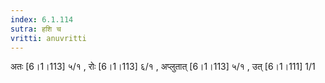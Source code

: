 ```yaml
---
index: 6.1.114
sutra: हशि च
vritti: anuvritti
---
```


अतः [6।1।113] ५/१ , रोः [6।1।113]  ६/१ , अप्लुतात् [6।1।113]  ५/१  , उत् [6।1।111] 1/1